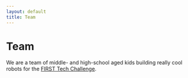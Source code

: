 ```yaml
---
layout: default
title: Team
---
```

# Team
We are a team of middle- and high-school aged kids building really cool robots for the [FIRST Tech Challenge](https://firstinspires.org).
